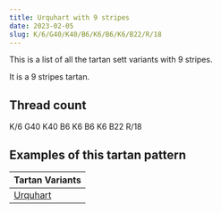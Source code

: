 ```yaml
---
title: Urquhart with 9 stripes
date: 2023-02-05
slug: K/6/G40/K40/B6/K6/B6/K6/B22/R/18
---
```

This is a list of all the tartan sett variants with 9 stripes.

It is a 9 stripes tartan.


## Thread count
K/6 G40 K40 B6 K6 B6 K6 B22 R/18

## Examples of this tartan pattern

| Tartan Variants |
|---------------|
| [Urquhart](/variants/k/6/g40/k40/b6/k6/b6/k6/b22/r/18-b304080-g008000-k000000-rc00000)||
